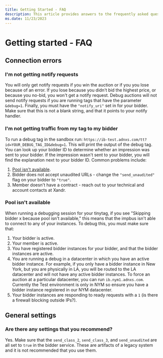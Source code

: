 ```yaml
---
title: Getting Started - FAQ
description: This article provides answers to the frequently asked questions on how to get started with Bidder.
ms.date: 11/23/2023
---
```


# Getting started - FAQ

## Connection errors

### I'm not getting notify requests

You will only get notify requests if you win the auction or if you you lose because of an error. If you lose because you didn't bid the highest price, or because you no-bid, you won't get a notify request. Debug auctions will not send notify requests if you are running tags that have the parameter `&debug=1`. Finally, you must have the `"notify_uri"` set in for your bidder. Make sure that this is not a blank string, and that it points to your notify handler.

### I'm not getting traffic from my tag to my bidder

To run a debug tag in the sandbox run: `https://ib-test.adnxs.com/tt?id=YOUR_DEBUG_TAG_ID&debug=1`. This will print the output of the debug tag. You can look up your bidder ID to determine whether an impression was sent to your bidder. If the impression wasn't sent to your bidder, you will find the explanation next to your bidder ID. Common problems include:

1. [Pool isn't available](#pool-isnt-available).
1. Bidder does not accept unaudited URLs - change the `"send_unaudited"` flag on your bidder to `"true"`.
1. Member doesn't have a contract - reach out to your technical and account contacts at Xandr.

### Pool isn't available

When running a debugging session for your tinytag, if you see "Skipping bidder x because pool isn't available," this means that the impbus isn't able to connect to any of your instances. To debug this, you must make sure that:

1. Your bidder is active.
1. Your member is active.
1. You have registered bidder instances for your bidder, and that the bidder instances are active.
1. You are running a debug in a datacenter in which you have an active bidder instance. For example, if you only have a bidder instance in New York, but you are physically in LA, you will be routed to the LA datacenter and will not have any active bidder instances. To force an auction at a particular datacenter, you can run `ib.nym1.adnxs.com`. Currently the Test environment is only in NYM so ensure you have a bidder instance registered in our NYM datacenter.
1. Your bidder instances are responding to ready requests with a `1` (is there a firewall blocking outside IPs?).

## General settings

### Are there any settings that you recommend?

Yes. Make sure that the `send_class_2`, `send_class_3`, and `send_unaudited` are all set to `true` in the bidder service. These are artifacts of a legacy system and it is not recommended that you use them.
